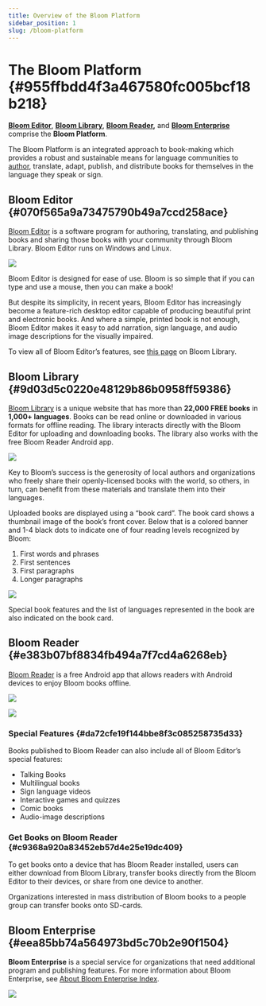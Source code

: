 ```yaml
---
title: Overview of the Bloom Platform
sidebar_position: 1
slug: /bloom-platform
---
```




# The Bloom Platform {#955ffbdd4f3a467580fc005bcf18b218}


[**Bloom Editor**](/bloom-platform#070f565a9a73475790b49a7ccd258ace), [**Bloom Library**](/bloom-platform#9d03d5c0220e48129b86b0958ff59386), [**Bloom Reader**](/bloom-platform#e383b07bf8834fb494a7f7cd4a6268eb)**,** and [**Bloom Enterprise**](/bloom-platform#eea85bb74a564973bd5c70b2e90f1504) comprise the **Bloom Platform**. 


The Bloom Platform is an integrated approach to book-making which provides a robust and sustainable means for language communities to [author](/bloom-editor-new-books), translate, adapt, publish, and distribute books for themselves in the language they speak or sign.


## Bloom Editor {#070f565a9a73475790b49a7ccd258ace}


[Bloom Editor](https://bloomlibrary.org/page/create/downloads) is a software program for authoring, translating, and publishing books and sharing those books with your community through Bloom Library. Bloom Editor runs on Windows and Linux.


![](./bloom-platform.690583ea-a11a-479a-b66d-b566eb1a52aa.png)


Bloom Editor is designed for ease of use. Bloom is so simple that if you can type and use a mouse, then you can make a book!


But despite its simplicity, in recent years, Bloom Editor has increasingly become a feature-rich desktop editor capable of producing beautiful print and electronic books. And where a simple, printed book is not enough, Bloom Editor makes it easy to add narration, sign language, and audio image descriptions for the visually impaired.


To view all of Bloom Editor’s features, see [this page](https://bloomlibrary.org/page/create/page/feature-matrix) on Bloom Library.


## Bloom Library {#9d03d5c0220e48129b86b0958ff59386}


[Bloom Library](https://bloomlibrary.org/read) is a unique website that has more than **22,000 FREE books** in **1,000+ languages**. Books can be read online or downloaded in various formats for offline reading. The library interacts directly with the Bloom Editor for uploading and downloading books. The library also works with the free Bloom Reader Android app.


![](./bloom-platform.abec701d-3e70-456b-b192-df5f9818b2c7.png)


Key to Bloom’s success is the generosity of local authors and organizations who freely share their openly-licensed books with the world, so others, in turn, can benefit from these materials and translate them into their languages.


Uploaded books are displayed using a “book card”. The book card shows a thumbnail image of the book’s front cover. Below that is a colored banner and 1-4 black dots to indicate one of four reading levels recognized by Bloom: 

1. First words and phrases
2. First sentences
3. First paragraphs
4. Longer paragraphs

![](./bloom-platform.205c671f-030c-49c7-8331-56c7a8366abf.png)


Special book features and the list of languages represented in the book are also indicated on the book card.


## Bloom Reader {#e383b07bf8834fb494a7f7cd4a6268eb}


[Bloom Reader](/about-bloom-reader) is a free Android app that allows readers with Android devices to enjoy Bloom books offline.


<div class='notion-row'>
<div class='notion-column' style={{width: 'calc((100% - (min(32px, 4vw) * 1)) * 0.5)'}}>


![](./bloom-platform.fe0f54bc-b30d-4ad5-8dd1-b6697db31876.png)


</div><div className='notion-spacer'></div>

<div class='notion-column' style={{width: 'calc((100% - (min(32px, 4vw) * 1)) * 0.5)'}}>


![](./bloom-platform.127137a6-c3cd-491d-af33-5bda23e85791.png)


</div><div className='notion-spacer'></div>
</div>


### Special Features {#da72cfe19f144bbe8f3c085258735d33}


Books published to Bloom Reader can also include all of Bloom Editor’s special features:

- Talking Books
- Multilingual books
- Sign language videos
- Interactive games and quizzes
- Comic books
- Audio-image descriptions

### Get Books on Bloom Reader {#c9368a920a83452eb57d4e25e19dc409}


To get books onto a device that has Bloom Reader installed, users can either download from Bloom Library, transfer books directly from the Bloom Editor to their devices, or share from one device to another.


Organizations interested in mass distribution of Bloom books to a people group can transfer books onto SD-cards.


## Bloom Enterprise {#eea85bb74a564973bd5c70b2e90f1504}


<div class='notion-row'>
<div class='notion-column' style={{width: 'calc((100% - (min(32px, 4vw) * 1)) * 0.8125)'}}>


**Bloom Enterprise** is a special service for organizations that need additional program and publishing features. For more information about Bloom Enterprise, see [About Bloom Enterprise Index](/about-bloom-enterprise).


</div><div className='notion-spacer'></div>

<div class='notion-column' style={{width: 'calc((100% - (min(32px, 4vw) * 1)) * 0.1875)'}}>


![](./bloom-platform.bfb1cdd5-b3e4-458a-a56c-bdbe8da519ec.png)


</div><div className='notion-spacer'></div>
</div>

